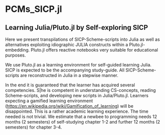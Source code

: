 # PCMs_SICP.jl
## Learning Julia/Pluto.jl by Self-exploring SICP
Here we present transpilations of SICP-Scheme-scripts into Julia as well as alternatives exploiting idiographic JULIA constructs within a Pluto.jl-embedding. Pluto.jl offers reactive notebooks very suitable for educational purposes. 

We use Pluto.jl as a learning environment for self-guided learning Julia. SICP is expected to be the accompanying study-guide. All SICP-Scheme-scripts are reconstructed in Julia in a stepwise manner. 

In the end it is guaranteed that the learner has acquired several competencies. S|he is competent in understanding CS-concepts, reading Scheme-scripts, and developing new scripts in Julia/Pluto.jl. Learners expecting a gamified learning environment (https://en.wikipedia.org/wiki/Gamification_of_learning) will be disappointed. This is a rather academic learning experience. The time needed is not trivial. We estimate that a newbee to programming needs 12 months (2 semesters) of self-studying chapter 1-2 and further 12 months (2 semesters) for chapter 3-4.
